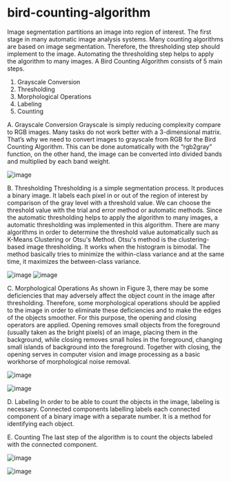 # bird-counting-algorithm

Image segmentation partitions an image into region of interest. The first stage in many automatic image analysis systems. Many counting algorithms are based on image segmentation. Therefore, the thresholding step should implement to the image. Automating the thresholding step helps to apply the algorithm to many images. A Bird Counting Algorithm consists of 5 main steps.
1. Grayscale Conversion
2. Thresholding
3. Morphological Operations
4. Labeling
5. Counting

A. Grayscale Conversion
Grayscale is simply reducing complexity compare to RGB images. Many tasks do not work better with a 3-dimensional matrix. That’s why we need to convert images to grayscale from RGB for the Bird Counting Algorithm. This can be done automatically with the “rgb2gray” function, on the other hand, the image can be converted into divided bands and multiplied by each band weight.

![image](https://github.com/sevvaldurmazbilek/bird-counting-algorithm/assets/59259659/9dfbab33-43c4-4a26-9aae-288ccccfa93e)


B. Thresholding
Thresholding is a simple segmentation process. It produces a binary image. It labels each pixel in or out of the region of interest by comparison of the gray level with a threshold value. We can choose the threshold value with the trial and error method or automatic methods. Since the automatic thresholding helps to apply the algorithm to many images, a automatic thresholding was implemented in this algorithm. There are many algorithms in order to determine the threshold value automatically such as K-Means Clustering or Otsu's Method. Otsu's method is the clustering-based image thresholding. It works when the histogram is bimodal. The method basically tries to minimize the within-class variance and at the same time, it maximizes the between-class variance.

![image](https://github.com/sevvaldurmazbilek/bird-counting-algorithm/assets/59259659/f5311be6-fae0-4d0e-ada4-46d78688d351)
![image](https://github.com/sevvaldurmazbilek/bird-counting-algorithm/assets/59259659/5f37befd-c213-44b7-ae0f-7d4e372757bf)


C. Morphological Operations
As shown in Figure 3, there may be some deficiencies that may adversely affect the object count in the image after thresholding. Therefore, some morphological operations should be applied to the image in order to eliminate these deficiencies and to make the edges of the objects smoother. For this purpose, the opening and closing operators are applied. Opening removes small objects from the foreground (usually taken as the bright pixels) of an image, placing them in the background, while closing removes small holes in the foreground, changing small islands of background into the foreground. Together with closing, the opening serves in computer vision and image processing as a basic workhorse of morphological noise removal. 

![image](https://github.com/sevvaldurmazbilek/bird-counting-algorithm/assets/59259659/d763fa74-a1b0-44f2-97a6-5dba4b1994cd)

![image](https://github.com/sevvaldurmazbilek/bird-counting-algorithm/assets/59259659/d56a0a6c-167f-450a-a547-858ae8cc151b)

D. Labeling
In order to be able to count the objects in the image, labeling is necessary. Connected components labelling labels each connected component of a binary image with a separate number. It is a method for identifying each object.

E. Counting
The last step of the algorithm is to count the objects labeled with the connected component.

![image](https://github.com/sevvaldurmazbilek/bird-counting-algorithm/assets/59259659/fa0053d0-32c8-4653-8a82-78de42b46a8f)

![image](https://github.com/sevvaldurmazbilek/bird-counting-algorithm/assets/59259659/ab47212f-2864-44e3-a03c-bde9f424ba30)

